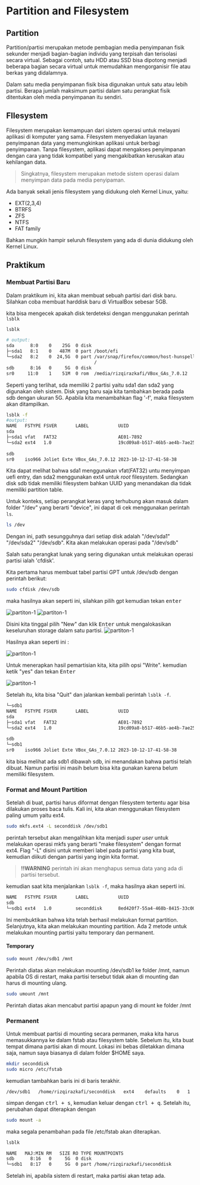 # Partition and Filesystem

## Partition
Partition/partisi merupakan metode pembagian media penyimpanan fisik sekunder menjadi bagian-bagian
individu yang terpisah dan terisolasi secara virtual. Sebagai contoh, satu
HDD atau SSD bisa dipotong menjadi beberapa bagian secara virtual untuk
memudahkan mengorganisir file atau berkas yang didalamnya.

Dalam satu media penyimpanan fisik bisa digunakan untuk satu atau lebih 
partisi. Berapa jumlah maksimum partisi dalam satu perangkat fisik ditentukan
oleh media penyimpanan itu sendiri.

## FIlesystem
Filesystem merupakan kemampuan dari sistem operasi untuk melayani aplikasi di 
komputer yang sama. Filesystem menyediakan layanan penyimpanan data yang 
memungkinkan aplikasi untuk berbagi penyimpanan. Tanpa filesystem, aplikasi 
dapat mengakses penyimpanan dengan cara yang tidak kompatibel yang mengakibatkan
kerusakan atau kehilangan data.

> Singkatnya, filesystem merupakan metode sistem operasi dalam menyimpan data
> pada media penyipaman.

Ada banyak sekali jenis filesystem yang didukung oleh Kernel Linux, yaitu:

* EXT(2,3,4)
* BTRFS
* ZFS
* NTFS
* FAT family

Bahkan mungkin hampir seluruh filesystem yang ada di dunia didukung oleh 
Kernel Linux.

## Praktikum

### Membuat Partisi Baru

Dalam praktikum ini, kita akan membuat sebuah partisi dari disk baru.
Silahkan coba membuat harddisk baru di VirtualBox sebesar 5GB.

kita bisa mengecek apakah disk terdeteksi dengan menggunakan perintah ```lsblk```

```bash
lsblk

# output:
sda      8:0    0    25G  0 disk 
├─sda1   8:1    0   487M  0 part /boot/efi
└─sda2   8:2    0  24,5G  0 part /var/snap/firefox/common/host-hunspell
                                 /
sdb      8:16   0     5G  0 disk 
sr0     11:0    1    51M  0 rom  /media/rizqirazkafi/VBox_GAs_7.0.12
```

Seperti yang terlihat, sda memiliki 2 partisi yaitu sda1 dan sda2 yang digunakan oleh sistem.
Disk yang baru saja kita tambahkan berada pada sdb dengan ukuran 5G. Apabila kita
menambahkan flag '-f', maka filesystem akan ditampilkan.

```bash
lsblk -f
#output:
NAME   FSTYPE FSVER       LABEL           UUID                                 FSAVAIL FSUSE% MOUNTPOINTS
sda                                                                                           
├─sda1 vfat   FAT32                       AE01-7892                             479,9M     1% /boot/efi
└─sda2 ext4   1.0                         19cd09a8-b517-46b5-ae4b-7ae25a0eb44d   11,9G    45% /var/snap/firefox/common/host-hunspell
                                                                                              /
sdb                                                                                           
sr0    iso966 Joliet Exte VBox_GAs_7.0.12 2023-10-12-17-41-58-38                     0   100% /media/rizqirazkafi/VBox_GAs_7.0.12

```
Kita dapat melihat bahwa sda1 menggunakan vfat(FAT32) untu menyimpan uefi 
entry, dan sda2 menggunakan ext4 untuk _root_ filesystem. Sedangkan disk 
sdb tidak memiliki filesystem bahkan UUID yang menandakan dia tidak memiliki
partition table.

Untuk konteks, setiap perangkat keras yang terhubung akan masuk dalam folder 
"/dev" yang berarti "device", ini dapat di cek menggunakan perintah ```ls```.
```bash
ls /dev
```
Dengan ini, path sesungguhnya dari setiap disk adalah "/dev/sda1" "/dev/sda2" 
"/dev/sdb". Kita akan melakukan operasi pada "/dev/sdb"

Salah satu perangkat lunak yang sering digunakan untuk melakukan operasi 
partisi ialah 'cfdisk'.

Kita pertama harus membuat tabel partisi GPT untuk /dev/sdb dengan perintah
berikut:

```bash
sudo cfdisk /dev/sdb
```
maka hasilnya akan seperti ini, silahkan pilih gpt kemudian tekan <kbd>enter</kbd>

![partiton-1](partition-1.png)
![partiton-1](partition-2.png)

Disini kita tinggal pilih "New" dan klik <kbd>Enter</kbd> untuk mengalokasikan
keseluruhan storage dalam satu partisi.
![partiton-1](partition-3.png)

Hasilnya akan seperti ini :

![partiton-1](partition-4.png)

Untuk menerapkan hasil pemartisian kita, kita pilih opsi "Write". kemudian
ketik "yes" dan tekan <kbd>Enter</kbd>

![partiton-1](partition-5.png)

Setelah itu, kita bisa "Quit" dan jalankan kembali perintah ```lsblk -f```.

```bash
└─sdb1                                                                                        
NAME   FSTYPE FSVER       LABEL           UUID                                 FSAVAIL FSUSE% MOUNTPOINTS
sda                                                                                           
├─sda1 vfat   FAT32                       AE01-7892                             479,9M     1% /boot/efi
└─sda2 ext4   1.0                         19cd09a8-b517-46b5-ae4b-7ae25a0eb44d   11,9G    45% /var/snap/firefox/common/host-hunspell
                                                                                              /
sdb                                                                                           
└─sdb1                                                                                        
sr0    iso966 Joliet Exte VBox_GAs_7.0.12 2023-10-12-17-41-58-38                     0   100% /media/rizqirazkafi/VBox_GAs_7.0.12
```

kita bisa melihat ada sdb1 dibawah sdb, ini menandakan bahwa partisi telah
dibuat. Namun partisi ini masih belum bisa kita gunakan karena belum memiliki
filesystem.

### Format and Mount Partition

Setelah di buat, partisi harus diformat dengan filesystem tertentu agar bisa
dilakukan proses baca tulis. Kali ini, kita akan menggunakan filesystem paling
umum yaitu ext4.

```bash
sudo mkfs.ext4 -L seconddisk /dev/sdb1
```

perintah tersebut akan mengalihkan kita menjadi _super user_ untuk melakukan
operasi mkfs yang berarti "make filesystem" dengan format ext4. Flag "-L" disini
untuk memberi label pada partisi yang kita buat, kemudian diikuti dengan partisi
yang ingin kita format.

> __!!WARNING__ perintah ini akan menghapus semua data yang ada di partisi tersebut.

kemudian saat kita menjalankan ```lsblk -f```, maka hasilnya akan seperti ini.

```bash
NAME   FSTYPE FSVER       LABEL           UUID                                 FSAVAIL FSUSE% MOUNTPOINTS
sdb                                                                                           
└─sdb1 ext4   1.0         seconddisk      8ed420f7-55a4-468b-8415-33c008f09e21                
```

Ini membuktikan bahwa kita telah berhasil melakukan format partition.
Selanjutnya, kita akan melakukan mounting partition. Ada 2 metode untuk 
melakukan mounting partisi yaitu temporary dan permanent.

#### Temporary
```bash
sudo mount /dev/sdb1 /mnt
```
Perintah diatas akan melakukan mounting /dev/sdb1 ke folder /mnt, namun
apabila OS di restart, maka partisi tersebut tidak akan di mounting dan
harus di mounting ulang.

```bash
sudo umount /mnt
```

Perintah diatas akan mencabut partisi apapun yang di mount ke folder /mnt

### Permanent
Untuk membuat partisi di mounting secara permanen, maka kita harus
memasukkannya ke dalam fstab atau filesystem table. Sebelum itu, kita buat
tempat dimana partisi akan di mount. Lokasi ini bebas diletakkan dimana saja,
namun saya biasanya di dalam folder $HOME saya.

```bash
mkdir seconddisk
sudo micro /etc/fstab
```

kemudian tambahkan baris ini di baris terakhir.

```fstab
/dev/sdb1   /home/rizqirazkafi/seconddisk   ext4    defaults    0   1
```

simpan dengan <kbd>ctrl + s</kbd>, kemudian keluar dengan <kbd>ctrl + q</kbd>.
Setelah itu, perubahan dapat diterapkan dengan 
```bash
sudo mount -a
```

maka segala penambahan pada file /etc/fstab akan diterapkan.

```bash
lsblk

NAME   MAJ:MIN RM   SIZE RO TYPE MOUNTPOINTS
sdb      8:16   0     5G  0 disk 
└─sdb1   8:17   0     5G  0 part /home/rizqirazkafi/seconddisk
```

Setelah ini, apabila sistem di restart, maka partisi akan tetap ada.





